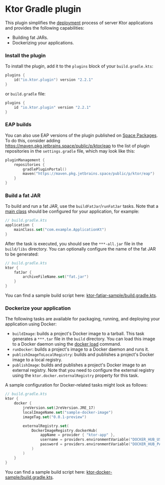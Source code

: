 # Ktor Gradle plugin

This plugin simplifies the [deployment](https://ktor.io/docs/deploy.html) process of server Ktor applications and
provides the following capabilities:

- Building fat JARs.
- Dockerizing your applications.

[//]: # (- Building GraalVM native images.)

### Install the plugin

To install the plugin, add it to the `plugins` block of your `build.gradle.kts`:

```kotlin
plugins {
    id("io.ktor.plugin") version "2.2.1"
}
```

or `build.gradle` file:

```groovy
plugins {
    id "io.ktor.plugin" version "2.2.1"
}
```

### EAP builds

You can also use EAP versions of the plugin
published on [Space Packages](https://maven.pkg.jetbrains.space/public/p/ktor/eap/io/ktor/plugin/plugin/).
To do this, consider adding <https://maven.pkg.jetbrains.space/public/p/ktor/eap> to the list of plugin repositories
in the `settings.gradle` file, which may look like this:

```kotlin
pluginManagement {
    repositories {
        gradlePluginPortal()
        maven("https://maven.pkg.jetbrains.space/public/p/ktor/eap")
    }
}
```

### Build a fat JAR

To build and run a fat JAR, use the `buildFatJar`/`runFatJar` tasks.
Note that a [main class](https://ktor.io/docs/server-dependencies.html#create-entry-point) should be configured for your
application, for example:

```kotlin
// build.gradle.kts
application {
    mainClass.set("com.example.ApplicationKt")
}
```

After the task is executed, you should see the `***-all.jar` file in the `build/libs` directory.
You can optionally configure the name of the fat JAR to be generated:

```kotlin
// build.gradle.kts
ktor {
    fatJar {
        archiveFileName.set("fat.jar")
    }
}
```

You can find a sample build script
here: [ktor-fatjar-sample/build.gradle.kts](samples/ktor-fatjar-sample/build.gradle.kts).

### Dockerize your application

The following tasks are available for packaging, running, and deploying your application using Docker:

- `buildImage`: builds a project's Docker image to a tarball.
  This task generates a `***.tar` file in the `build` directory.
  You can load this image to a Docker daemon using
  the [docker load](https://docs.docker.com/engine/reference/commandline/load/) command.
- `runDocker`: builds a project's image to a Docker daemon and runs it.
- `publishImageToLocalRegistry`: builds and publishes a project's Docker image to a local registry.
- `publishImage`: builds and publishes a project's Docker image to an external registry.
  Note that you need to configure the external registry using the `ktor.docker.externalRegistry` property for this task.

A sample configuration for Docker-related tasks might look as follows:

```kotlin
// build.gradle.kts
ktor {
    docker {
        jreVersion.set(JreVersion.JRE_17)
        localImageName.set("sample-docker-image")
        imageTag.set("0.0.1-preview")

        externalRegistry.set(
            DockerImageRegistry.dockerHub(
                appName = provider { "ktor-app" },
                username = providers.environmentVariable("DOCKER_HUB_USERNAME"),
                password = providers.environmentVariable("DOCKER_HUB_PASSWORD")
            )
        )
    }
}
```

You can find a sample build script
here: [ktor-docker-sample/build.gradle.kts](samples/ktor-docker-sample/build.gradle.kts).

[//]: # (### Build a GraalVM native image)

[//]: # ()
[//]: # (To build a project's GraalVM native image, use the `buildNativeImage` task.)

[//]: # (Before running this task, ensure [GraalVM]&#40;https://www.graalvm.org/docs/getting-started/&#41;)

[//]: # (and [Native Image]&#40;https://www.graalvm.org/reference-manual/native-image/&#41; are installed.)

[//]: # ()
[//]: # (> Note that working with Native Image requires setting the `GRAALVM_HOME` and `JAVA_HOME` environment variables.)

[//]: # ()
[//]: # (The `buildNativeImage` task generates a native executable with your application in the `build/native/nativeCompile`)

[//]: # (directory.)

[//]: # (You can optionally specify the executable name:)

[//]: # ()
[//]: # (```kotlin)

[//]: # (// build.gradle.kts)

[//]: # (ktor {)

[//]: # (    nativeImage {)

[//]: # (        imageName.set&#40;"native-image-sample"&#41;)

[//]: # (    })

[//]: # (})

[//]: # (```)

[//]: # ()
[//]: # (You can find a sample build script)

[//]: # (here: [ktor-native-image-sample/build.gradle.kts]&#40;samples/ktor-native-image-sample/build.gradle.kts&#41;.)
